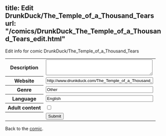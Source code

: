 title: Edit DrunkDuck/The_Temple_of_a_Thousand_Tears
url: "/comics/DrunkDuck_The_Temple_of_a_Thousand_Tears_edit.html"
---
Edit info for comic DrunkDuck/The_Temple_of_a_Thousand_Tears

<form name="comic" action="http://gaepostmail.appspot.com/comic/" method="post">
<table class="comicinfo">
<tr>
<th>Description</th><td><textarea name="description" cols="40" rows="3"></textarea></td>
</tr>
<tr>
<th>Website</th><td><input type="text" name="url" value="http://www.drunkduck.com/The_Temple_of_a_Thousand_Tears/" size="40"/></td>
</tr>
<tr>
<th>Genre</th><td><input type="text" name="genre" value="Other" size="40"/></td>
</tr>
<tr>
<th>Language</th><td><input type="text" name="language" value="English" size="40"/></td>
</tr>
<tr>
<th>Adult content</th><td><input type="checkbox" name="adult" value="adult" /></td>
</tr>
<tr>
<th></th><td>
<input type="hidden" name="comic" value="DrunkDuck_The_Temple_of_a_Thousand_Tears" />
<input type="submit" name="submit" value="Submit" />
</td>
</tr>
</table>
</form>

Back to the [comic](DrunkDuck_The_Temple_of_a_Thousand_Tears.html).
